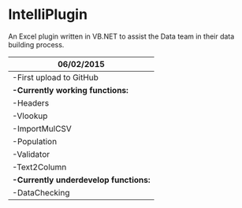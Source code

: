 # IntelliPlugin
An Excel plugin written in VB.NET to assist the Data team in their data building process.

|06/02/2015|
|---------------------------|
|-First upload to GitHub|
|<b>-Currently working functions:</b>|
|  -Headers|
|  -Vlookup|
|  -ImportMulCSV|
|  -Population|
|  -Validator|
|  -Text2Column|
|<b>-Currently underdevelop functions:</b>|
|  -DataChecking|
